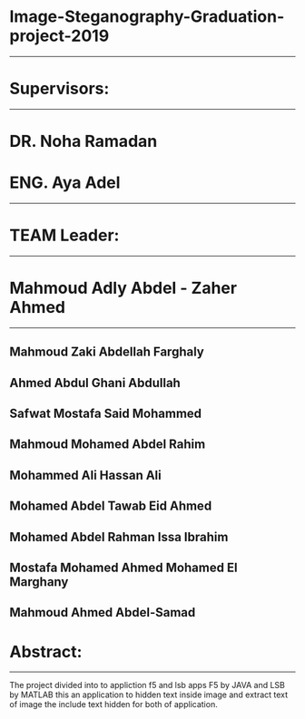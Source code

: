 # Image-Steganography-Graduation-project-2019
----------------------------------------------------------------
# Supervisors:
--------------
#    DR. Noha Ramadan
#    ENG. Aya Adel
----------------------------------------------------------------
# TEAM Leader:
--------------
#    Mahmoud Adly Abdel - Zaher Ahmed
----------------------------------------------------------------
Mahmoud Zaki Abdellah Farghaly
------------------------------
Ahmed Abdul Ghani Abdullah
-----------------------------
Safwat Mostafa Said Mohammed
-----------------------------
Mahmoud Mohamed Abdel Rahim
-------------------------------
Mohammed Ali Hassan Ali
-------------------------------
Mohamed Abdel Tawab Eid Ahmed
-------------------------------
Mohamed Abdel Rahman Issa Ibrahim
-----------------------------------
Mostafa Mohamed Ahmed Mohamed El Marghany
--------------------------------------------
Mahmoud Ahmed Abdel-Samad
-------------------------------------------------
# Abstract:
-----------
The project divided into to appliction f5 and lsb apps
  F5 by JAVA and LSB by MATLAB
  this an application to hidden text inside image and extract text of image the include text hidden for both of application.


